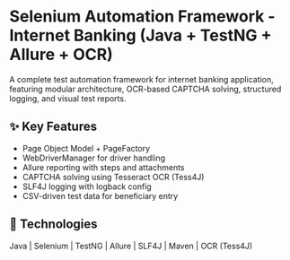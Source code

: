 # Selenium Automation Framework - Internet Banking (Java + TestNG + Allure + OCR)

A complete test automation framework for internet banking application, featuring modular architecture, OCR-based CAPTCHA solving, structured logging, and visual test reports.

## ✨ Key Features
- Page Object Model + PageFactory
- WebDriverManager for driver handling
- Allure reporting with steps and attachments
- CAPTCHA solving using Tesseract OCR (Tess4J)
- SLF4J logging with logback config
- CSV-driven test data for beneficiary entry

## 🔧 Technologies
Java | Selenium | TestNG | Allure | SLF4J | Maven | OCR (Tess4J)
